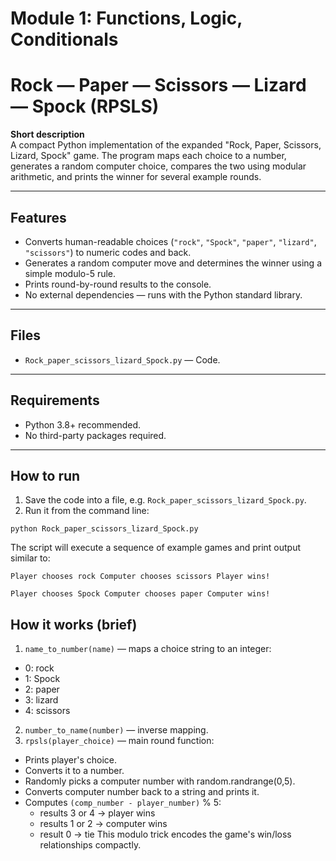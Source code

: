 # **Module 1: Functions, Logic, Conditionals**

# Rock — Paper — Scissors — Lizard — Spock (RPSLS)

**Short description**  
A compact Python implementation of the expanded "Rock, Paper, Scissors, Lizard, Spock" game. The program maps each choice to a number, generates a random computer choice, compares the two using modular arithmetic, and prints the winner for several example rounds.

---

## Features
- Converts human-readable choices (`"rock"`, `"Spock"`, `"paper"`, `"lizard"`, `"scissors"`) to numeric codes and back.
- Generates a random computer move and determines the winner using a simple modulo-5 rule.
- Prints round-by-round results to the console.
- No external dependencies — runs with the Python standard library.

---

## Files
- `Rock_paper_scissors_lizard_Spock.py` — Code.

---

## Requirements
- Python 3.8+ recommended.
- No third-party packages required.

---

## How to run

1. Save the code into a file, e.g. `Rock_paper_scissors_lizard_Spock.py`.
2. Run it from the command line:

`python Rock_paper_scissors_lizard_Spock.py`

The script will execute a sequence of example games and print output similar to:

`Player chooses rock
Computer chooses scissors
Player wins!`

`Player chooses Spock
Computer chooses paper
Computer wins!`

## How it works (brief)

1. `name_to_number(name)` — maps a choice string to an integer:
  * 0: rock
  * 1: Spock
  * 2: paper
  * 3: lizard
  * 4: scissors
2. `number_to_name(number)` — inverse mapping.
3. `rpsls(player_choice)` — main round function:
  * Prints player's choice.
  * Converts it to a number.
  * Randomly picks a computer number with random.randrange(0,5).
  * Converts computer number back to a string and prints it.
  * Computes `(comp_number - player_number)` % 5:
    * results 3 or 4 → player wins
    * results 1 or 2 → computer wins
    * result 0 → tie
This modulo trick encodes the game's win/loss relationships compactly.
